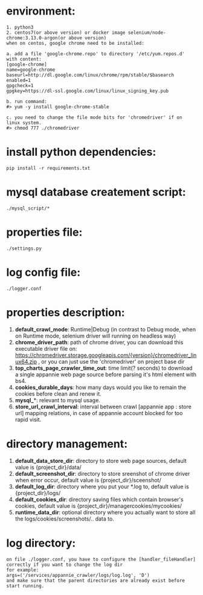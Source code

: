 # environment:
```
1. python3
2. centos7(or above version) or docker image selenium/node-chrome:3.13.0-argon(or above version)
when on centos, google chrome need to be installed:

a. add a file 'google-chrome.repo' to directory '/etc/yum.repos.d' with content:
[google-chrome]
name=google-chrome
baseurl=http://dl.google.com/linux/chrome/rpm/stable/$basearch
enabled=1
gpgcheck=1
gpgkey=https://dl-ssl.google.com/linux/linux_signing_key.pub

b. run command:
#> yum -y install google-chrome-stable

c. you need to change the file mode bits for 'chromedriver' if on linux system.
#> chmod 777 ./chromedriver
```


# install python dependencies:
```
pip install -r requirements.txt
```

# mysql database createment script:
```
./mysql_script/*
```

# properties file:
```
./settings.py
```

# log config file:
```
./logger.conf
```


# properties description:
1. **default_crawl_mode**: 
    Runtime|Debug (in contrast to Debug mode, when on Runtime mode, selenium driver will running on headless way)
2. **chrome_driver_path**: 
    path of chrome driver, you can download this executable driver file on: https://chromedriver.storage.googleapis.com/{version}/chromedriver_linux64.zip
    , or you can just use the 'chromedriver' on project base dir
3. **top_charts_page_crawler_time_out**: 
    time limit(? seconds) to download a single appannie web page source before parsing it's html element with bs4.
4. **cookies_durable_days**: 
    how many days would you like to remain the cookies before clean and renew it.
5. **mysql_***: 
    relevant to mysql usage.
6. **store_url_crawl_interval**:
    interval between crawl [appannie app : store url] mapping relations, in case of appannie account blocked for too rapid visit.


# directory management:
1. **default_data_store_dir**: directory to store web page sources, default value is {project_dir}/data/
2. **default_screenshot_dir**: directory to store sreenshot of chrome driver when error occur, default value is {project_dir}/sceenshot/
3. **default_log_dir**: directory where you put your *.log to, default value is {project_dir}/logs/
4. **default_cookies_dir**: directory saving files which contain browser's cookies, default value is {project_dir}/managercookies/mycookies/
5. **runtime_data_dir**: optional directory where you actually want to store all the logs/cookies/screenshots/.. data to.


# log directory:
```
on file ./logger.conf, you have to configure the [handler_fileHandler] correctly if you want to change the log dir
for example:
args=('/services/appannie_crawler/logs/log.log', 'D')
and make sure that the parent directories are already exist before start running.
```
